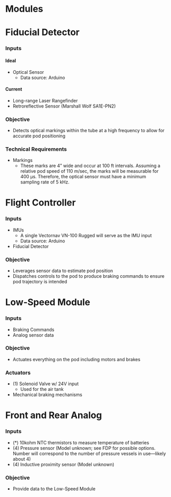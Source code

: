 # Modules

# Fiducial Detector

### Inputs

#### Ideal

- Optical Sensor
  - Data source: Arduino

#### Current

- Long-range Laser Rangefinder
- Retroreflective Sensor (Marshall Wolf SA1E-PN2)

### Objective

- Detects optical markings within the tube at a high frequency to allow for accurate pod positioning

### Technical Requirements

- Markings
  - These marks are 4” wide and occur at 100 ft intervals. Assuming a relative pod speed of 110 m/sec, the marks will be measurable for 400 μs. Therefore, the optical sensor must have a minimum sampling rate of 5 kHz.

# Flight Controller

### Inputs

- IMUs
  - A single Vectornav VN-100 Rugged will serve as the IMU input
  - Data source: Arduino
- Fiducial Detector

### Objective

- Leverages sensor data to estimate pod position
- Dispatches controls to the pod to produce braking commands to ensure pod trajectory is intended

# Low-Speed Module

### Inputs

- Braking Commands
- Analog sensor data

### Objective

- Actuates everything on the pod including motors and brakes

### Actuators

- (1) Solenoid Valve w/ 24V input
  - Used for the air tank
- Mechanical braking mechanisms

# Front and Rear Analog

### Inputs

- (\*) 10kohm NTC thermistors to measure temperature of batteries
- (4) Pressure sensor (Model unknown; see FDP for possible options. Number will correspond to the number of pressure vessels in use—likely about 4)
- (4) Inductive proximity sensor (Model unknown)

### Objective

- Provide data to the Low-Speed Module
